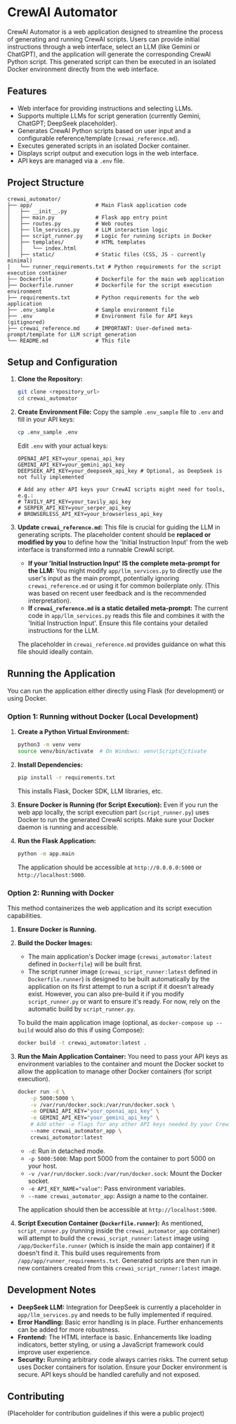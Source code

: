 # CrewAI Automator

CrewAI Automator is a web application designed to streamline the process of generating and running CrewAI scripts. Users can provide initial instructions through a web interface, select an LLM (like Gemini or ChatGPT), and the application will generate the corresponding CrewAI Python script. This generated script can then be executed in an isolated Docker environment directly from the web interface.

## Features

*   Web interface for providing instructions and selecting LLMs.
*   Supports multiple LLMs for script generation (currently Gemini, ChatGPT; DeepSeek placeholder).
*   Generates CrewAI Python scripts based on user input and a configurable reference/template (`crewai_reference.md`).
*   Executes generated scripts in an isolated Docker container.
*   Displays script output and execution logs in the web interface.
*   API keys are managed via a `.env` file.

## Project Structure

```
crewai_automator/
├── app/                    # Main Flask application code
│   ├── __init__.py
│   ├── main.py             # Flask app entry point
│   ├── routes.py           # Web routes
│   ├── llm_services.py     # LLM interaction logic
│   ├── script_runner.py    # Logic for running scripts in Docker
│   ├── templates/          # HTML templates
│   │   └── index.html
│   ├── static/             # Static files (CSS, JS - currently minimal)
│   └── runner_requirements.txt # Python requirements for the script execution container
├── Dockerfile              # Dockerfile for the main web application
├── Dockerfile.runner       # Dockerfile for the script execution environment
├── requirements.txt        # Python requirements for the web application
├── .env_sample             # Sample environment file
├── .env                    # Environment file for API keys (gitignored)
├── crewai_reference.md     # IMPORTANT: User-defined meta-prompt/template for LLM script generation
└── README.md               # This file
```

## Setup and Configuration

1.  **Clone the Repository:**
    ```bash
    git clone <repository_url>
    cd crewai_automator
    ```

2.  **Create Environment File:**
    Copy the sample `.env_sample` file to `.env` and fill in your API keys:
    ```bash
    cp .env_sample .env
    ```
    Edit `.env` with your actual keys:
    ```
    OPENAI_API_KEY=your_openai_api_key
    GEMINI_API_KEY=your_gemini_api_key
    DEEPSEEK_API_KEY=your_deepseek_api_key # Optional, as DeepSeek is not fully implemented

    # Add any other API keys your CrewAI scripts might need for tools, e.g.:
    # TAVILY_API_KEY=your_tavily_api_key
    # SERPER_API_KEY=your_serper_api_key
    # BROWSERLESS_API_KEY=your_browserless_api_key
    ```

3.  **Update `crewai_reference.md`:**
    This file is crucial for guiding the LLM in generating scripts. The placeholder content should be **replaced or modified by you** to define how the 'Initial Instruction Input' from the web interface is transformed into a runnable CrewAI script.

    *   **If your 'Initial Instruction Input' IS the complete meta-prompt for the LLM:**
        You might modify `app/llm_services.py` to directly use the user's input as the main prompt, potentially ignoring `crewai_reference.md` or using it for common boilerplate only. (This was based on recent user feedback and is the recommended interpretation).
    *   **If `crewai_reference.md` is a static detailed meta-prompt:**
        The current code in `app/llm_services.py` reads this file and combines it with the 'Initial Instruction Input'. Ensure this file contains your detailed instructions for the LLM.

    The placeholder in `crewai_reference.md` provides guidance on what this file should ideally contain.

## Running the Application

You can run the application either directly using Flask (for development) or using Docker.

### Option 1: Running without Docker (Local Development)

1.  **Create a Python Virtual Environment:**
    ```bash
    python3 -m venv venv
    source venv/bin/activate  # On Windows: venv\Scriptsctivate
    ```

2.  **Install Dependencies:**
    ```bash
    pip install -r requirements.txt
    ```
    This installs Flask, Docker SDK, LLM libraries, etc.

3.  **Ensure Docker is Running (for Script Execution):**
    Even if you run the web app locally, the script execution part (`script_runner.py`) uses Docker to run the generated CrewAI scripts. Make sure your Docker daemon is running and accessible.

4.  **Run the Flask Application:**
    ```bash
    python -m app.main
    ```
    The application should be accessible at `http://0.0.0.0:5000` or `http://localhost:5000`.

### Option 2: Running with Docker

This method containerizes the web application and its script execution capabilities.

1.  **Ensure Docker is Running.**

2.  **Build the Docker Images:**
    *   The main application's Docker image (`crewai_automator:latest` defined in `Dockerfile`) will be built first.
    *   The script runner image (`crewai_script_runner:latest` defined in `Dockerfile.runner`) is designed to be built automatically by the application on its first attempt to run a script if it doesn't already exist. However, you can also pre-build it if you modify `script_runner.py` or want to ensure it's ready. For now, rely on the automatic build by `script_runner.py`.

    To build the main application image (optional, as `docker-compose up --build` would also do this if using Compose):
    ```bash
    docker build -t crewai_automator:latest .
    ```

3.  **Run the Main Application Container:**
    You need to pass your API keys as environment variables to the container and mount the Docker socket to allow the application to manage other Docker containers (for script execution).

    ```bash
    docker run -d \
        -p 5000:5000 \
        -v /var/run/docker.sock:/var/run/docker.sock \
        -e OPENAI_API_KEY="your_openai_api_key" \
        -e GEMINI_API_KEY="your_gemini_api_key" \
        # Add other -e flags for any other API keys needed by your CrewAI scripts
        --name crewai_automator_app \
        crewai_automator:latest
    ```
    *   `-d`: Run in detached mode.
    *   `-p 5000:5000`: Map port 5000 from the container to port 5000 on your host.
    *   `-v /var/run/docker.sock:/var/run/docker.sock`: Mount the Docker socket.
    *   `-e API_KEY_NAME="value"`: Pass environment variables.
    *   `--name crewai_automator_app`: Assign a name to the container.

    The application should then be accessible at `http://localhost:5000`.

4.  **Script Execution Container (`Dockerfile.runner`):**
    As mentioned, `script_runner.py` (running inside the `crewai_automator_app` container) will attempt to build the `crewai_script_runner:latest` image using `/app/Dockerfile.runner` (which is inside the main app container) if it doesn't find it. This build uses requirements from `/app/app/runner_requirements.txt`. Generated scripts are then run in new containers created from this `crewai_script_runner:latest` image.

## Development Notes

*   **DeepSeek LLM:** Integration for DeepSeek is currently a placeholder in `app/llm_services.py` and needs to be fully implemented if required.
*   **Error Handling:** Basic error handling is in place. Further enhancements can be added for more robustness.
*   **Frontend:** The HTML interface is basic. Enhancements like loading indicators, better styling, or using a JavaScript framework could improve user experience.
*   **Security:** Running arbitrary code always carries risks. The current setup uses Docker containers for isolation. Ensure your Docker environment is secure. API keys should be handled carefully and not exposed.

## Contributing
(Placeholder for contribution guidelines if this were a public project)

```
